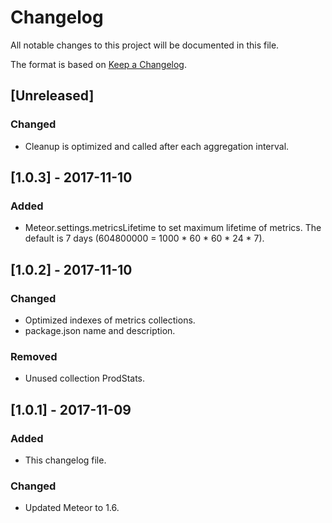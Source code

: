 # Changelog
All notable changes to this project will be documented in this file.

The format is based on [Keep a Changelog](http://keepachangelog.com/en/1.0.0/).

## [Unreleased]
### Changed
- Cleanup is optimized and called after each aggregation interval.

## [1.0.3] - 2017-11-10
### Added
- Meteor.settings.metricsLifetime to set maximum lifetime of metrics.
  The default is 7 days (604800000 = 1000 * 60 * 60 * 24 * 7).
## [1.0.2] - 2017-11-10
### Changed
- Optimized indexes of metrics collections.
- package.json name and description.
### Removed
- Unused collection ProdStats.

## [1.0.1] - 2017-11-09
### Added
- This changelog file.

### Changed
- Updated Meteor to 1.6.